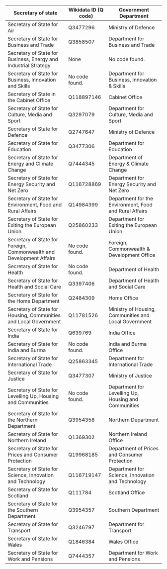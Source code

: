 <!-- ⚠️ This file is auto-generated from mapping.yaml. Do not edit it manually. -->

| Secretary of state | Wikidata ID (Q code) | Government Department |
| ------------------ | -------------------- | --------------------- |
| Secretary of State for Air | Q3477296 | Ministry of Defence |
| Secretary of State for Business and Trade | Q3858507 | Department for Business and Trade |
| Secretary of State for Business, Energy and Industrial Strategy | None | No code found. |
| Secretary of State for Business, Innovation and Skills | No code found. | Department for Business, Innovation & Skills |
| Secretary of State in the Cabinet Office | Q118897146 | Cabinet Office |
| Secretary of State for Culture, Media and Sport | Q3297079 | Department for Culture, Media and Sport |
| Secretary of State for Defence | Q2747647 | Ministry of Defence |
| Secretary of State for Education | Q3477306 | Department for Education |
| Secretary of State for Energy and Climate Change | Q7444345 | Department of Energy & Climate Change |
| Secretary of State for Energy Security and Net Zero | Q116728869 | Department for Energy Security and Net Zero |
| Secretary of State for Environment, Food and Rural Affairs | Q14984399 | Department for the Environment, Food and Rural Affairs |
| Secretary of State for Exiting the European Union | Q25860233 | Department for Exiting the European Union |
| Secretary of State for Foreign, Commonwealth and Development Affairs | No code found. | Foreign, Commonwealth & Development Office |
| Secretary of State for Health | No code found. | Department of Health |
| Secretary of State for Health and Social Care | Q3397406 | Department of Health and Social Care |
| Secretary of State for the Home Department | Q2484309 | Home Office |
| Secretary of State for Housing, Communities and Local Government | Q11781526 | Ministry of Housing, Communities and Local Government |
| Secretary of State for India | Q639769 | India Office |
| Secretary of State for India and Burma | No code found. | India and Burma Office |
| Secretary of State for International Trade | Q25863345 | Department for International Trade |
| Secretary of State for Justice | Q3477307 | Ministry of Justice |
| Secretary of State for Levelling Up, Housing and Communities | No code found. | Department for Levelling Up, Housing and Communities |
| Secretary of State for the Northern Department | Q3954358 | Northern Department |
| Secretary of State for Northern Ireland | Q1369302 | Northern Ireland Office |
| Secretary of State for Prices and Consumer Protection | Q19968185 | Department of Prices and Consumer Protection |
| Secretary of State for Science, Innovation and Technology | Q116719147 | Department for Science, Innovation and Technology |
| Secretary of State for Scotland | Q111784 | Scotland Office |
| Secretary of State for the Southern Department | Q3954357 | Southern Department |
| Secretary of State for Transport | Q3246797 | Department for Transport |
| Secretary of State for Wales | Q1846384 | Wales Office |
| Secretary of State for Work and Pensions | Q7444357 | Department for Work and Pensions |

